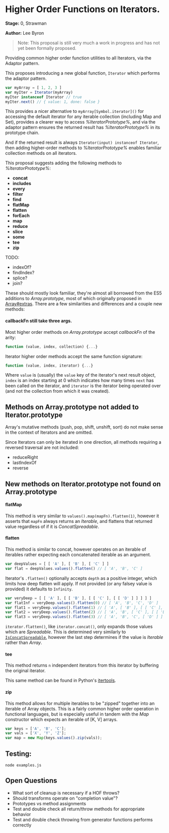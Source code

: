# Higher Order Functions on Iterators.

**Stage:** 0, Strawman

**Author:** Lee Byron

> Note: This proposal is still very much a work in progress and has not yet been
formally proposed.

Providing common higher order function utilities to all Iterators, via the
Adaptor pattern.

This proposes introducing a new global function, `Iterator` which performs the
adaptor pattern.

```js
var myArray = [ 1, 2, 3 ]
var myIter = Iterator(myArray)
myIter instanceof Iterator // true
myIter.next() // { value: 1, done: false }
```

This provides a nicer alternative to `myArray[Symbol.iterator]()` for accessing
the default iterator for any iterable collection (including Map and Set),
provides a clearer way to access *%IteratorPrototype%*, and via the adaptor
pattern ensures the returned result has *%IteratorPrototype%* in its prototype
chain.

And if the returned result is always `Iterator(input) instanceof Iterator`, then
adding higher-order methods to *%IteratorPrototype%* enables familiar collection
methods on all iterators.

This proposal suggests adding the following methods to *%IteratorPrototype%*:

 * **concat**
 * **includes**
 * **every**
 * **filter**
 * **find**
 * **flatMap**
 * **flatten**
 * **forEach**
 * **map**
 * **reduce**
 * **slice**
 * **some**
 * **tee**
 * **zip**

TODO:

 * indexOf?
 * findIndex?
 * splice?
 * join?


These should mostly look familiar, they're almost all borrowed from the ES5
additions to *Array.prototype*, most of which originally proposed in [Array#extras](https://blogs.msdn.microsoft.com/ie/2010/12/13/ecmascript-5-part-2-array-extras/).
There are a few similarities and differences and a couple new methods:


#### callbackFn still take three args.

Most higher order methods on *Array.prototype* accept *callbackFn* of the arity:

```js
function (value, index, collection) {...}
```

Iterator higher order methods accept the same function signature:

```js
function (value, index, iterator) {...}
```

Where `value` is (usually) the `value` key of the iterator's next result object,
`index` is an index starting at 0 which indicates how many times `next` has been
called on the iterator, and `iterator` is the iterator being operated over (and
not the collection from which it was created).

## Methods on Array.prototype not added to Iterator.prototype

Array's mutative methods (push, pop, shift, unshift, sort) do not make sense in
the context of Iterators and are omitted.

Since Iterators can only be iterated in one direction, all methods requiring
a reversed traversal are not included:

 * reduceRight
 * lastIndexOf
 * reverse


## New methods on Iterator.prototype not found on Array.prototype

#### flatMap

This method is very similar to `values().map(mapFn).flatten(1)`, however it
asserts that `mapFn` always returns an *Iterable*, and flattens that returned
value regardless of if it is *ConcatSpreadable*.

#### flatten

This method is similar to concat, however operates on an iterable of iterables
rather expecting each concatenated iterable as an argument.

```js
var deepValues = [ [ 'A' ], [ 'B' ], [ 'C' ] ]
var flat = deepValues.values().flatten() // [ 'A', 'B', 'C' ]
```

Iterator's `.flatten()` optionally accepts `depth` as a positive integer, which
limits how deep flatten will apply. If not provided (or any falsey value is
provided) it defaults to `Infinity`.

```js
var veryDeep = [ [ 'A' ], [ [ 'B' ], [ [ 'C' ], [ [ 'D' ] ] ] ] ]
var flatInf = veryDeep.values().flatten(0) // [ 'A', 'B', 'C', 'D' ]
var flat1 = veryDeep.values().flatten(1) // [ 'A', [ 'B' ], [ [ 'C' ], [ [ 'D' ] ] ] ]
var flat2 = veryDeep.values().flatten(2) // [ 'A', 'B', [ 'C' ], [ [ 'D' ] ] ]
var flat3 = veryDeep.values().flatten(3) // [ 'A', 'B', 'C', [ 'D' ] ]
```

`iterator.flatten()`, like `iterator.concat()`, only expands those values which
are *Spreadable*. This is determined very similarly to [`IsConcatSpreadable`](https://tc39.github.io/ecma262/#sec-isconcatspreadable), however the last step determines if the value is *Iterable*
rather than *Array*.

#### tee

This method returns `n` independent iterators from this iterator by buffering
the original iterator.

This same method can be found in Python's [itertools](https://docs.python.org/2/library/itertools.html#itertools.tee).

#### zip

This method allows for multiple iterables to be "zipped" together into an
iterable of Array objects. This is a fairly common higher order operation in
functional languages, but is especially useful in tandem with the *Map*
constructor which expects an iterable of [K, V] arrays.

```js
var keys = ['A', 'B', 'C'];
var vals = ['X', 'Y', 'Z'];
var map = new Map(keys.values().zip(vals));
```


## Testing:

```
node examples.js
```


## Open Questions

 * What sort of cleanup is necessary if a HOF throws?
 * Should transforms operate on "completion value"?
 * Prototypes vs method assignments
 * Test and double check all return/throw methods for appropriate behavior
 * Test and double check throwing from generator functions performs correctly
